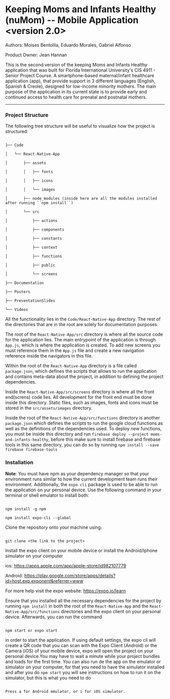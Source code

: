 # Keeping Moms and Infants Healthy (nuMom) -- Mobile Application <version 2.0>

Authors: Moises Bentolila, Eduardo Morales, Gabriel Alfonso

Product Owner: Jean Hannan

This is the second version of the keeping Moms and Infants Healthy application that was built for Florida International University's CIS 4911 - Senior Project Course. A smartphone-based maternal/infant healthcare application (app), that provide support in 3 different languages (English, Spanish & Creole), designed for low-income minority mothers. The main purpose of the application in its current state is to provide early and continued access to health care for prenatal and postnatal mothers.



-------

### Project Structure

The following tree structure will be useful to visualize how the project is structured:



```

├── Code

│   └── React-Native-App

│       ├── assets

│       │   ├── fonts

│       │   ├── icons

│       │   └── images

│       ├── node_modules (inside here are all the modules installed after running ``npm install``)

│       └── src

│           ├── actions

│           ├── components

│           ├── constants

│           ├── context

│           ├── functions

│           ├── public

│           └── screens

├── Documentation

├── Posters

├── PresentationSlides

└── Videos

```



All the functionality lies in the ```Code/React-Native-App``` directory. The rest of the directories that are in the root are solely for documentation purposes.



The root of the ```React-Native-App/src``` directory is where all the source code for the application lies. The main entrypoint of the application is through ```App.js```, which is where the application is created. To add new screens you must reference them in the ```App.js``` file and create a new navigation reference inside the navigators in this file.



Within the root of the ```React-Native-App``` directory is a file called ```package.json```, which defines the scripts that allows to run the application and contains meta-data about the project, in addition to defining the project dependencies.



Inside the ```React-Native-App/src/screens``` directory is where all the front end(screns) code lies. All development for the front end must be done inside this directory. Static files, such as images, fonts and icons must be stored in the ```src/assets/images``` directory.



Inside the root of the ```React-Native-App/src/functions``` directory is another ```package.json``` which defines the scripts to run the google cloud functions as well as the definitions of the dependencies used. To deploy new functions, you must be inside this directory and run ```firebase deploy --project moms-and-infants-healthy```, before this make sure to install firebase and firebase tools in this same directory, you can do so by running ```npm install --save firebase firebase-tools```





### Installation

**Note**: You must have npm as your dependency manager so that your environment runs similar to how the current development team runs their environment. Additionally, the ```expo cli``` package is used to be able to run the application on yur personal device. Use the following command in your terminal or shell emulator to install both:

```

npm install -g npm

npm install expo-cli --global

```



Clone the repository onto your machine using:

```

git clone <the link to the project>

```



Install the expo client on your mobile device or install the Android/Iphone simulator on your computer

ios: https://apps.apple.com/app/apple-store/id982107779

Android: https://play.google.com/store/apps/details?id=host.exp.exponent&referrer=www

For more help visit the expo website: https://expo.io/learn



Ensure that you installed all the necessary dependencies for the project by running ```npm install``` in both the root of the ```React-Native-App``` and the ```React-Native-App/src/functions``` directories and the expo client on your personal device. Afterwards, you can run the command

```

npm start or expo start

```

in order to start the application. If using default settings, the expo cli will create a QR code that you can scan with the Expo Client  (Android) or the Camera (iOS) of your mobile device, expo will open the project on your personal device.You may have to wait a minute while your project bundles and loads for the first time. You can also run de the app on the emulator or simulator on your computer, for that you need to have the simulator installed and after you do ```npm start``` you will see instructions on how to run it on the simulator, but this is what you need to do

```

Press a for Android emulator, or i for iOS simulator.

```



